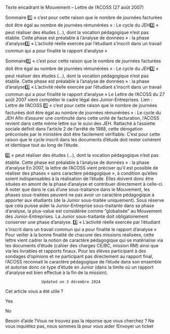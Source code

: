 



Texte encadrant le Mouvement – Lettre de l’ACOSS (27 août 2007)

Sommaire 
1️⃣ « c’est pour cette raison que le nombre de journées facturées doit être égal au nombre de journées rémunérées » : Le cycle du JEH2️⃣ « peut réaliser des études (...), dont la vocation pédagogique n’est pas établie. Cette phase est préalable à l’analyse de données » : la phase d’analyse3️⃣ « L’activité réelle exercée par l’étudiant s’inscrit dans un travail commun qui a pour finalité le rapport d’analyse »



Sommaire1️⃣ « c’est pour cette raison que le nombre de journées facturées doit être égal au nombre de journées rémunérées » : Le cycle du JEH2️⃣ « peut réaliser des études (…), dont la vocation pédagogique n’est pas établie. Cette phase est préalable à l’analyse de données » : la phase d’analyse3️⃣ « L’activité réelle exercée par l’étudiant s’inscrit dans un travail commun qui a pour finalité le rapport d’analyse »
Le Lettre de l’ACOSS du 27 août 2007 vient compléter le cadre légal des Junior-Entreprises.
Lien : Lettre de l’ACOSS
1️⃣ « c’est pour cette raison que le nombre de journées facturées doit être égal au nombre de journées rémunérées » : Le cycle du JEH
Afin d’assurer une continuité dans cette unité de facturation, l’ACOSS revient dans cette même lettre sur le suivi des JEH. Rattaché à l’assiette sociale définit dans l’article 2 de l’arrêté de 1988, cette dérogation préconisée par le ministère doit être facilement vérifiable.
C’est pour cette raison que le cycle inscrit dans les documents d’étude doit rester cohérent et identique tout au long de l’étude.


2️⃣ « peut réaliser des études (…), dont la vocation pédagogique n’est pas établie. Cette phase est préalable à l’analyse de données » : la phase d’analyse
En 2007, la lettre de l’ACOSS vient préciser qu’il est possible de réaliser des phases « sans caractère pédagogique », à condition qu’elles soient indispensables à la réalisation de l’étude. Elles doivent donc être situées en amont de la phase d’analyse et contribuer directement à celle-ci.
A noter que dans le cas d’une sous-traitance dans le Mouvement, les phases sous-traitées peuvent ne pas avoir un caractère pédagogique à apporter aux étudiants (de la Junior sous-traitée uniquement). Sous réserve que cela puisse aider la Junior-Entreprise sous-traitante dans sa phase d’analyse, la plus-value est considérée comme “globalisée” au Mouvement des Junior-Entreprises. La Junior sous-traitante doit obligatoirement conserver une phase d’analyse.
3️⃣ « L’activité réelle exercée par l’étudiant s’inscrit dans un travail commun qui a pour finalité le rapport d’analyse »
Pour veiller à la bonne finalité de chacune des missions réalisées, cette lettre vient cadrer la notion de caractère pédagogique qui se matérialise via les documents d’étude (cahier des charges CE/BC, mission RM) ainsi que via les livrables et rapports finaux. Pour les élèves participant à des sondages d’opinions et ne participant pas directement au rapport final, l’ACOSS reconnait le caractère pédagogique de l’étude dans son ensemble et autorise donc ce type d’étude en Junior (dans la limite où un rapport d’analyse est bien effectué à la fin de la mission).


					Updated on 3 décembre 2024				



Cet article vous a été utile ?




Yes



No





Besoin d’aide ?Vous ne trouvez pas la réponse que vous cherchez ? Ne vous inquiétez pas, nous sommes là pour vous aider !Envoyer un ticket


